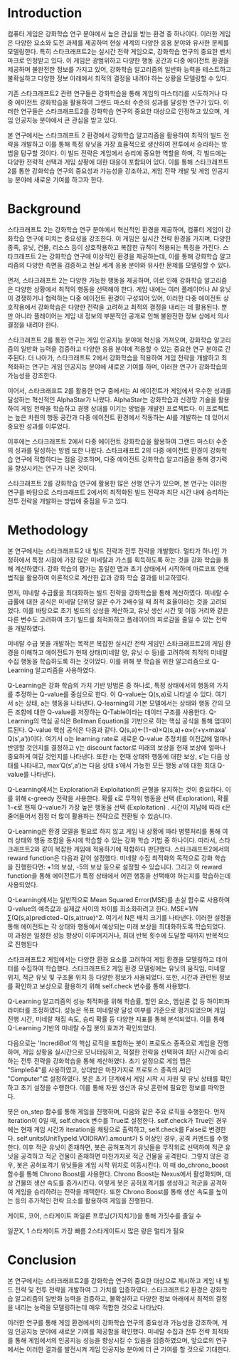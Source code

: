 # Introduction
컴퓨터 게임은 강화학습 연구 분야에서 높은 관심을 받는 환경 중 하나이다. 이러한 게임은 다양한 요소와 도전 과제를 제공하며 현실 세계의 다양한 응용 분야와 유사한 문제를 모델링한다. 특히 스타크래프트2는 실시간 전략 게임으로, 강화학습 연구의 중요한 벤치마크로 인정받고 있다. 이 게임은 광범위하고 다양한 행동 공간과 다중 에이전트 환경을 제공하며 불완전한 정보를 가지고 있어, 강화학습 알고리즘의 일반화 능력을 테스트하고 불확실하고 다양한 정보 아래에서 최적의 결정을 내려야 하는 상황을 모델링할 수 있다.

기존 스타크래프트2 관련 연구들은 강화학습을 통해 게임의 마스터리를 시도하거나 다중 에이전트 강화학습을 활용하여 그랜드 마스터 수준의 성과를 달성한 연구가 있다. 이러한 연구들은 스타크래프트2를 강화학습 연구의 중요한 대상으로 인정하고 있으며, 게임 인공지능 분야에서 큰 관심을 받고 있다.

본 연구에서는 스타크래프트 2 환경에서 강화학습 알고리즘을 활용하여 최적의 빌드 전략을 개발하고 이를 통해 특정 유닛을 가장 효율적으로 생산하여 전투에서 승리하는 방법을 탐구할 것이다. 이 빌드 전략은 게임에서 승리에 중요한 역할을 하며, 각 빌드에는 다양한 전략적 선택과 게임 상황에 대한 대응이 포함되어 있다. 이를 통해 스타크래프트 2를 통한 강화학습 연구의 중요성과 가능성을 강조하고, 게임 전략 개발 및 게임 인공지능 분야에 새로운 기여를 하고자 한다.

# Background
스타크래프트 2는 강화학습 연구 분야에서 혁신적인 환경을 제공하며, 컴퓨터 게임이 강화학습 연구에 미치는 중요성을 강조한다. 이 게임은 실시간 전략 환경을 가지며, 다양한 종족, 유닛, 건물, 리소스 등이 상호작용하고 복잡한 규칙이 적용되는 특징을 가진다. 스타크래프트 2는 강화학습 연구에 이상적인 환경을 제공하는데, 이를 통해 강화학습 알고리즘의 다양한 측면을 검증하고 현실 세계 응용 분야와 유사한 문제를 모델링할 수 있다.

먼저, 스타크래프트 2는 다양한 가능한 행동을 제공하며, 이로 인해 강화학습 알고리즘은 다양한 상황에서 최적의 행동을 선택해야 한다. 게임 내에는 여러 플레이어나 AI 유닛이 경쟁하거나 협력하는 다중 에이전트 환경이 구성되어 있어, 이러한 다중 에이전트 상호작용에서 강화학습은 다양한 전략을 고려하고 최적의 결정을 내리는 데 활용된다. 뿐만 아니라 플레이어는 게임 내 정보의 부분적인 공개로 인해 불완전한 정보 상에서 의사 결정을 내려야 한다.

스타크래프트 2를 통한 연구는 게임 인공지능 분야에 혁신을 가져오며, 강화학습 알고리즘의 일반화 능력을 검증하고 다양한 응용 분야에 적용할 수 있는 중요한 연구 분야로 간주된다. 더 나아가, 스타크래프트 2에서 강화학습을 적용하여 게임 전략을 개발하고 최적화하는 연구는 게임 인공지능 분야에 새로운 기여를 하며, 이러한 연구가 강화학습의 가능성을 강조한다.

이어서, 스타크래프트 2를 활용한 연구 중에서는 AI 에이전트가 게임에서 우수한 성과를 달성하는 혁신적인 AlphaStar가 나왔다. AlphaStar는 강화학습과 신경망 기술을 활용하여 게임 전략을 학습하고 경쟁 상대를 이기는 방법을 개발한 프로젝트다. 이 프로젝트는 높은 차원의 행동 공간과 다중 에이전트 환경에서 작동하는 AI를 개발하는 데 있어서 중요한 성과를 이루었다. 

이후에는 스타크래프트 2에서 다중 에이전트 강화학습을 활용하여 그랜드 마스터 수준의 성과를 달성하는 방법 또한 나왔다. 스타크래프트 2의 다중 에이전트 환경이 강화학습 연구에 적합하다는 점을 강조하며, 다중 에이전트 강화학습 알고리즘을 통해 경기력을 향상시키는 연구가 나온 것이다.

스타크래프트 2를 강화학습 연구에 활용한 많은 선행 연구가 있으며, 본 연구는 이러한 연구를 바탕으로 스타크래프트 2에서의 최적화된 빌드 전략과 최단 시간 내에 승리하는 전투 전략을 개발하는 방법에 중점을 두고 있다.

# Methodology
본 연구에서는 스타크래프트2 내 빌드 전략과 전투 전략을 개발했다. 멀티가 하나인 가정하에서 특정 시점에 가장 많은 미네랄과 가스를 획득하도록 하는 것을 강화 학습을 통해 계산하였다. 강화 학습의 평가는 동일한 맵과 초기 상태에서 시작하며 마르코프 연쇄 법칙을 활용하여 이론적으로 계산한 값과 강화 학습 결과를 비교하였다.

먼저, 미네랄 수급률을 최대화하는 빌드 전략을 강화학습을 통해 계산하였다. 미네랄 수급률에 대한 공식은 미네랄 단위당 일꾼 수가 2배수일 때 최적 효율이라는 것을 고려되었다. 이를 바탕으로 초기 빌드의 상성을 계산하고, 유닛 생산 시간 및 이동 거리와 같은 다른 변수도 고려하여 초기 빌드를 최적화하고 플레이어의 피로감을 줄일 수 있는 전략을 개발하였다.

미네랄 수급 봇을 개발하는 목적은 복잡한 실시간 전략 게임인 스타크래프트2의 게임 환경을 이해하고 에이전트가 현재 상태(미네랄 양, 유닛 수 등)를 고려하여 최적의 미네랄 수집 행동을 학습하도록 하는 것이었다. 이를 위해 봇 학습을 위한 알고리즘으로 Q-Learning 알고리즘을 사용하였다.

Q-Learning은 강화 학습의 가치 기반 방법론 중 하나로, 특정 상태에서의 행동의 가치를 추정하는 Q-value를 중심으로 한다. 이 Q-value는 Q(s,a)로 나타낼 수 있다. 여기서 s는 상태, a는 행동을 나타낸다. Q-learning의 기본 모델에서는 상태와 행동 간의 모든 조합에 대한 Q-value를 저장하는 Q-Table이라는 데이터 구조를 사용한다. Q-Learning의 핵심 공식은 Bellman Equation을 기반으로 하는 핵심 공식을 통해 업데이트된다. Q-value 핵심 공식은 다음과 같다. Q(s,a)←(1−α)×Q(s,a)+α×(r+γ×maxa′​Q(s′,a′))이다. 여기서 α는 learning rate로 새로운 Q-value 추정치를 이전값에 얼마나 반영할 것인지를 결정하고 γ는 discount factor로 미래의 보상을 현재 보상에 얼마나 중요하게 여길 것인지를 나타낸다. 또한 r는 현재 상태와 행동에 대한 보상, s′는 다음 상태를 나타내고, max′​Q(s′,a′)는 다음 상태 s′에서 가능한 모든 행동 a′에 대한 최대 Q-value를 나타낸다.

Q-Learning에서는 Exploration과 Exploitation의 균형을 유지하는 것이 중요하다. 이를 위해 ϵ-greedy 전략을 사용한다. 확률 ϵ로 무작위 행동을 선택 (Exploration), 확률1−ϵ로 현재 Q-value가 가장 높은 행동을 선택 (Exploitation) . 시간이 지남에 따라 ϵ은 줄어들어서 점점 더 많이 활용하는 전략으로 전환될 수 있습니다.

Q-Learning은 환경 모델을 필요로 하지 않고 게임 내 상황에 따라 병렬처리를 통해 여러 상태와 행동 조합을 동시에 학습할 수 있는 강화 학습 기법 중 하나이다. 따라서, 스타크래프트2와 같이 복잡한 게임에 적용하기에 적합하다 판단했다. 스타크래프트2에서의 reward function은 다음과 같이 설정했다. 미네랄 수집 최적화의 목적으로 강화 학습을 진행한다면:
 +1의 보상, -5의 보상
등으로 설정할 수 있습니다. 그리고 이 reward function을 통해 에이전트가 특정 상태에서 어떤 행동을 선택해야 하는지를 학습하는데 사용되었다.

Q-Learning에서는 일반적으로 Mean Squared Error(MSE)를 손실 함수로 사용하여 Q-value의 예측값과 실제값 사이의 차이를 최소화하려고 한다. MSE=1/N​∑(Q(s,a)predicted​−Q(s,a)true​)^2. 여기서 N은 배치 크기를 나타낸다. 이러한 설정을 통해 에이전트는 각 상태와 행동에서 예상되는 미래 보상을 최대화하도록 학습되었다. 이 과정은 일정한 성능 향상이 이루어지거나, 최대 반복 횟수에 도달할 때까지 반복적으로 진행된다

스타크래프트2 게임에서는 다양한 환경 요소를 고려하여 게임 환경을 모델링하고 데이터를 수집하여 학습했다. 스타크래프트2 게임 환경 모델링에는 유닛의 움직임, 미네랄 위치, 적군 유닛 및 구조물 위치 등 다양한 정보가 사용되었다. 또한, 시간과 관련된 정보를 확인하고 보상으로 활용하기 위해 self.check 변수를 통해 사용했다. 

Q-Learning 알고리즘의 성능 최적화를 위해 학습률, 할인 요소, 엡실론 값 등 하이퍼파라미터를 조정하였다. 성능은 목표 미네랄량 달성 여부를 기준으로 평가되었으며 게임 진행 시간, 미네랄 채집 속도, 승리 확률 등 다양한 지표를 통해 분석되었다. 이를 통해 Q-Learning 기반의 미네랄 수집 봇의 효과가 확인되었다.

다음으로는 'IncrediBot'의 핵심 로직을 포함하는 봇이 프로토스 종족으로 게임을 진행하며, 게임 상황을 실시간으로 모니터링하고, 적절한 전략을 선택하여 최단 시간에 승리하는 전투 전략을 강화학습을 통해 계산하였다. 
초기 설정으로 게임 맵은 "Simple64"를 사용하였고, 상대방은 마찬가지로 프로토스 종족의 AI인 "Computer"로 설정하였다. 봇은 초기 단계에서 게임 시작 시 자원 및 유닛 상태를 확인하고 초기 설정을 수행한다. 이를 통해 자원 생산과 유닛 훈련에 필요한 정보를 파악한다.

봇은 on_step 함수를 통해 게임을 진행하며, 다음와 같은 주요 로직을 수행한다. 먼저 iteration이 0일 때, self.check 변수를 True로 설정한다. self.check가 True인 경우에는 현재 게임 시간과 iteration을 채팅으로 출력하고, self.check를 False로 변경한다. self.units(UnitTypeId.VOIDRAY).amount가 5 이상인 경우, 공격 커맨드를 수행한다. 이후 적군 유닛이 존재하면, 봇은 공허포격기 유닛들을 무작위로 선택하여 적군 유닛을 공격하고 적군 건물이 존재하면 마찬가지로 적군 건물을 공격한다. 그렇지 않은 경우, 봇은 공허포격기 유닛들을 게임 시작 위치로 이동시킨다. 이 때 do_chrono_boost 함수를 통해 Chrono Boost를 사용한다. Chrono Boost는 Nexus에서 활성화되며, 대상 건물의 생산 속도를 증가시킨다. 이렇게 봇은 공허포격기를 생성하고 적군을 공격하여 게임을 승리하려는 전략을 채택한다. 또한 Chrono Boost를 통해 생산 속도를 높이는 등의 추가적인 전략 요소를 활용하여 게임을 진행한다.

게이트, 코어, 스타게이트
파일론
프루닝(가지치기)을 통해 가짓수를 줄일 수

일꾼X, 1 스타게이트 가장 빠름
2스타게이트시 많은 량은 멀티가 필요

# Conclusion
본 연구에서는 스타크래프트2를 강화학습 연구의 중요한 대상으로 제시하고 게임 내 빌드 전략 및 전투 전략을 개발하여 그 가치를 입증하였다. 스타크래프트2 환경은 강화학습 알고리즘의 일반화 능력을 검증하고, 불확실하고 다양한 정보 아래에서 최적의 결정을 내리는 능력을 모델링하는데 매우 적합한 것으로 나타났다.

이러한 연구를 통해 게임 환경에서의 강화학습 연구의 중요성과 가능성을 강조하며, 게임 인공지능 분야에 새로운 기여를 제공함을 확인했다. 미네랄 수집과 전투 전략 최적화를 통해 게임에서의 인공지능 성능을 향상시킬 수 있음을 입증하였으며, 앞으로의 연구에서는 이러한 결과를 발전시켜 게임 인공지능 분야에 더 큰 기여를 할 것으로 기대한다.
